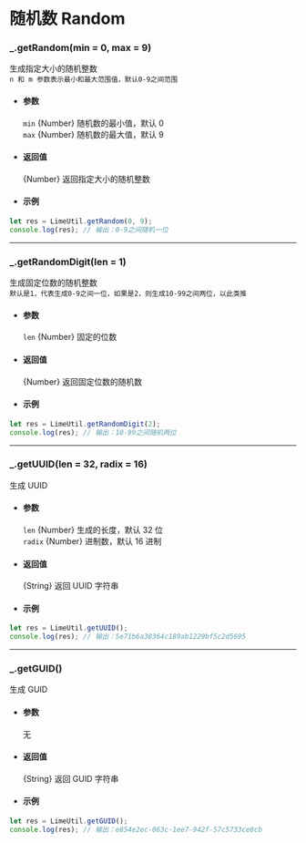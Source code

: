 # 随机数 Random

### \_.getRandom(min = 0, max = 9)

生成指定大小的随机整数  
`n 和 m 参数表示最小和最大范围值，默认0-9之间范围`

- #### 参数

  `min` {Number} 随机数的最小值，默认 0  
  `max` {Number} 随机数的最大值，默认 9

- #### 返回值

  {Number} 返回指定大小的随机整数

- #### 示例

```javascript
let res = LimeUtil.getRandom(0, 9);
console.log(res); // 输出：0-9之间随机一位
```

---

### \_.getRandomDigit(len = 1)

生成固定位数的随机整数  
`默认是1，代表生成0-9之间一位，如果是2，则生成10-99之间两位，以此类推`

- #### 参数

  `len` {Number} 固定的位数

- #### 返回值

  {Number} 返回固定位数的随机数

- #### 示例

```javascript
let res = LimeUtil.getRandomDigit(2);
console.log(res); // 输出：10-99之间随机两位
```

---

### \_.getUUID(len = 32, radix = 16)

生成 UUID

- #### 参数

  `len` {Number} 生成的长度，默认 32 位  
  `radix` {Number} 进制数，默认 16 进制

- #### 返回值

  {String} 返回 UUID 字符串

- #### 示例

```javascript
let res = LimeUtil.getUUID();
console.log(res); // 输出：5e71b6a38364c189ab1229bf5c2d5695
```

---

### \_.getGUID()

生成 GUID

- #### 参数

  无

- #### 返回值

  {String} 返回 GUID 字符串

- #### 示例

```javascript
let res = LimeUtil.getGUID();
console.log(res); // 输出：e854e2ec-063c-1ee7-942f-57c5733ce0cb
```

